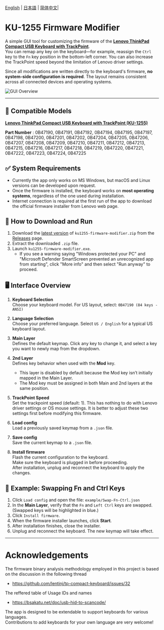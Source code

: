 [English](README.md) | [日本語](docs/README-ja.md) | [简体中文](docs/README-zh.md)|

# KU-1255 Firmware Modifier

A simple GUI tool for customizing the firmware of the **[Lenovo ThinkPad Compact USB Keyboard with TrackPoint](https://support.lenovo.com/jp/ja/solutions/pd026745-thinkpad-compact-usb-keyboard-with-trackpoint-overview-and-service-parts)**.  
You can remap any key on the keyboard—for example, reassign the `Ctrl` key to the `Fn` key position in the bottom-left corner. You can also increase the TrackPoint speed beyond the limitation of Lenovo driver settings.

Since all modifications are written directly to the keyboard's firmware, **no system-side configuration is required**. The layout remains consistent across all connected devices and operating systems.

![GUI Overview](https://github.com/haborite/ku1255-firmware-modifier/blob/main/docs/gui-overview.png)

---

## 📜 Compatible Models
**[Lenovo ThinkPad Compact USB Keyboard with TrackPoint (KU-1255)](https://support.lenovo.com/jp/ja/solutions/pd026745-thinkpad-compact-usb-keyboard-with-trackpoint-overview-and-service-parts)**

**Part Number** : 0B47190, 0B47191, 0B47192, 0B47194, 0B47195, 0B47197, 0B47198, 0B47200, 0B47201, 0B47202, 0B47204, 0B47205, 0B47206, 0B47207, 0B47208, 0B47209, 0B47210, 0B47211, 0B47212, 0B47213, 0B47215, 0B47216, 0B47217, 0B47218, 0B47219, 0B47220, 0B47221, 0B47222, 0B47223, 0B47224, 0B47225

## ✅ System Requirements

- Currently the app only works on MS Windows, but macOS and Linux versions can be developed upon request.
- Once the firmware is installed, the keyboard works on **most operating systems**, regardless of the one used during installation.
- Internet connection is required at the first run of the app to download the official firmware installer from Lenovo web page.

## 🚀 How to Download and Run

1. Download the [latest version](https://github.com/haborite/ku1255-firmware-modifier/releases/latest) of `ku1255-firmware-modifier.zip` from the [Releases](https://github.com/haborite/ku1255-firmware-modifier/releases/latest) page.
2. Extract the downloaded `.zip` file.
3. Launch `ku1255-firmware-modifier.exe`.
    - If you see a warning saying "Windows protected your PC" and "Microsoft Defender SmartScreen prevented an unrecognized app from starting", click "More info" and then select "Run anyway" to proceed.

## 🖥️ Interface Overview

1. **Keyboard Selection**  
   Choose your keyboard model. For US layout, select: `0B47190 (84 keys - ANSI)`

2. **Language Selection**  
   Choose your preferred language. Select `US / English` for a typical US keyboard layout.

3. **Main Layer**  
   Defines the default keymap. Click any key to change it, and select a key you want to newly map from the dropdown.

4. **2nd Layer**  
   Defines key behavior when used with the **Mod** key.  
   - This layer is disabled by default because the Mod key isn’t initially mapped in the Main Layer.
   - The Mod key must be assigned in both Main and 2nd layers at the same position.

5. **TrackPoint Speed**  
   Set the trackpoint speed (default: 1). This has nothing to do with Lenovo driver settings or OS mouse settings. It is better to adjust these two settings first before modifying this firmware.

6. **Load config**  
   Load a previously saved keymap from a `.json` file.

7. **Save config**  
   Save the current keymap to a `.json` file.

8. **Install firmware**  
   Flash the current configuration to the keyboard.  
   Make sure the keyboard is plugged in before proceeding.  
   After installation, unplug and reconnect the keyboard to apply the changes.

## 🔧 Example: Swapping Fn and Ctrl Keys

1. Click `Load config` and open the file: `example/Swap-Fn-Ctrl.json`
2. In the **Main Layer**, verify that the `Fn` and `Left Ctrl` keys are swapped.  
   (Swapped keys will be highlighted in blue.)
3. Click `Install firmware`.
4. When the firmware installer launches, click **Start**.
5. After installation finishes, close the installer.
6. Unplug and reconnect the keyboard. The new keymap will take effect.

---

# Acknowledgements
The firmware binary analysis methodology employed in this project is based on the discussion in the following thread
- https://github.com/lentinj/tp-compact-keyboard/issues/32

The reffered table of Usage IDs and names
- https://bsakatu.net/doc/usb-hid-to-scancode/

The app is designed to be extendable to support keyboards for various languages.  
Contributions to add keyboards for your own language are very welcome!


